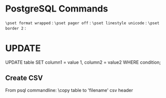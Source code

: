 # PostgreSQL Commands
`\pset format wrapped` :
`\pset pager off` :
`\pset linestyle unicode` : 
`\pset border 2` : 


# UPDATE
UPDATE table SET column1 = value 1, column2 = value2 WHERE condition;

## Create CSV 
From psql commandline:
\copy table to 'filename' csv header